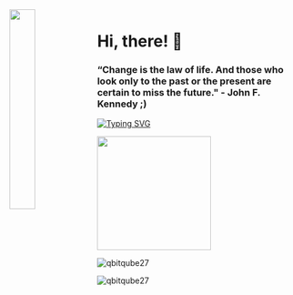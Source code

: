 <img align='left' src='https://cdn.discordapp.com/attachments/959477385626026024/975700403792515122/profile-first-issue-dark.png' width='30%'/> 

<h1 align="left">Hi, there! 👋</h1>

<h3 align="left">
 “Change is the law of life. And those who look only to the past or the present are certain to miss the future." - John F. Kennedy</a> ;)
</h3>

[![Typing SVG](https://readme-typing-svg.herokuapp.com?font=Fira+Code&pause=1000&width=435&lines=Notion+is+the+best+study+tool)](https://git.io/typing-svg)

<img src="https://upload.wikimedia.org/wikipedia/commons/thumb/1/1d/No_image.svg/2048px-No_image.svg.png" width="200"/>

![qbitqube27](https://github-readme-stats.vercel.app/api?username=qbitqube27&show_icons=true&theme=tokyonight&hide=["issues"])

![qbitqube27](https://github-readme-stats.vercel.app/api/top-langs?username=qbitqube27&show_icons=true&theme=tokyonight&layout=compact)
